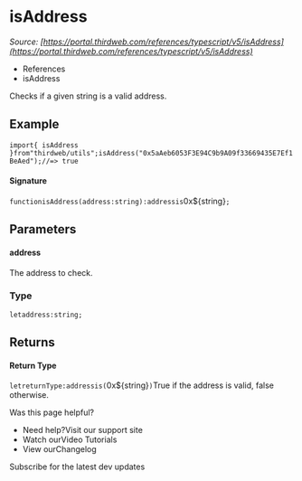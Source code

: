 # isAddress

*Source: [https://portal.thirdweb.com/references/typescript/v5/isAddress](https://portal.thirdweb.com/references/typescript/v5/isAddress)*

* References
* isAddress

Checks if a given string is a valid address.

## Example

`import{ isAddress }from"thirdweb/utils";isAddress("0x5aAeb6053F3E94C9b9A09f33669435E7Ef1BeAed");//=> true`
#### Signature

`functionisAddress(address:string):addressis`0x${string}`;`
## Parameters

#### address

The address to check.

### Type

`letaddress:string;`
## Returns

#### Return Type

`letreturnType:addressis(`0x${string}`)`True if the address is valid, false otherwise.

Was this page helpful?

* Need help?Visit our support site
* Watch ourVideo Tutorials
* View ourChangelog

Subscribe for the latest dev updates

